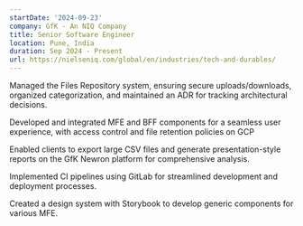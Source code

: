 ```yaml
---
startDate: '2024-09-23'
company: GfK - An NIQ Company
title: Senior Software Engineer
location: Pune, India
duration: Sep 2024 - Present
url: https://nielseniq.com/global/en/industries/tech-and-durables/
---
```


Managed the Files Repository system, ensuring secure uploads/downloads, organized categorization, and maintained an ADR for tracking architectural decisions.

Developed and integrated MFE and BFF components for a seamless user experience, with access control and file retention policies on GCP

Enabled clients to export large CSV files and generate presentation-style reports on the GfK Newron platform for comprehensive analysis.

Implemented CI pipelines using GitLab for streamlined development and deployment processes.

Created a design system with Storybook to develop generic components for various MFE.